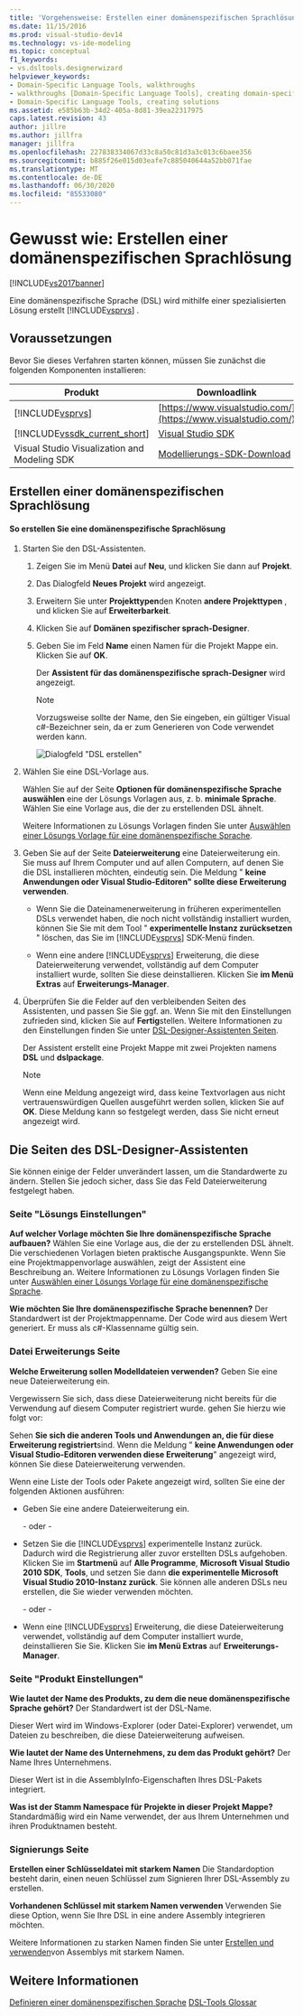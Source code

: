 ```yaml
---
title: 'Vorgehensweise: Erstellen einer domänenspezifischen Sprachlösung | Microsoft-Dokumentation'
ms.date: 11/15/2016
ms.prod: visual-studio-dev14
ms.technology: vs-ide-modeling
ms.topic: conceptual
f1_keywords:
- vs.dsltools.designerwizard
helpviewer_keywords:
- Domain-Specific Language Tools, walkthroughs
- walkthroughs [Domain-Specific Language Tools], creating domain-specific language
- Domain-Specific Language Tools, creating solutions
ms.assetid: e585b63b-34d2-405a-8d81-39ea22317975
caps.latest.revision: 43
author: jillre
ms.author: jillfra
manager: jillfra
ms.openlocfilehash: 227838334067d33c8a50c81d3a3c013c6baee356
ms.sourcegitcommit: b885f26e015d03eafe7c885040644a52bb071fae
ms.translationtype: MT
ms.contentlocale: de-DE
ms.lasthandoff: 06/30/2020
ms.locfileid: "85533080"
---
```

# <a name="how-to-create-a-domain-specific-language-solution"></a>Gewusst wie: Erstellen einer domänenspezifischen Sprachlösung
[!INCLUDE[vs2017banner](../includes/vs2017banner.md)]

Eine domänenspezifische Sprache (DSL) wird mithilfe einer spezialisierten Lösung erstellt [!INCLUDE[vsprvs](../includes/vsprvs-md.md)] .

## <a name="prerequisites"></a>Voraussetzungen
 Bevor Sie dieses Verfahren starten können, müssen Sie zunächst die folgenden Komponenten installieren:

|Produkt|Downloadlink|
|-|-|
|[!INCLUDE[vsprvs](../includes/vsprvs-md.md)]|[https://www.visualstudio.com/](https://www.visualstudio.com/)|
|[!INCLUDE[vssdk_current_short](../includes/vssdk-current-short-md.md)]|[Visual Studio SDK](../extensibility/visual-studio-sdk.md)|
|Visual Studio Visualization and Modeling SDK|[Modellierungs-SDK-Download](https://www.microsoft.com/download/details.aspx?id=48148)|

## <a name="creating-a-domain-specific-language-solution"></a>Erstellen einer domänenspezifischen Sprachlösung

#### <a name="to-create-a-domain-specific-language-solution"></a>So erstellen Sie eine domänenspezifische Sprachlösung

1. Starten Sie den DSL-Assistenten.

   1. Zeigen Sie im Menü **Datei** auf **Neu**, und klicken Sie dann auf **Projekt**.

   2. Das Dialogfeld **Neues Projekt** wird angezeigt.

   3. Erweitern Sie unter **Projekttypen**den Knoten **andere Projekttypen** , und klicken Sie auf **Erweiterbarkeit**.

   4. Klicken Sie auf **Domänen spezifischer sprach-Designer**.

   5. Geben Sie im Feld **Name** einen Namen für die Projekt Mappe ein. Klicken Sie auf **OK**.

       Der **Assistent für das domänenspezifische sprach-Designer** wird angezeigt.

      > [!NOTE]
      > Vorzugsweise sollte der Name, den Sie eingeben, ein gültiger Visual c#-Bezeichner sein, da er zum Generieren von Code verwendet werden kann.

      ![Dialogfeld "DSL erstellen"](../modeling/media/create-dsldialog.png "Create_DSLDialog")

2. Wählen Sie eine DSL-Vorlage aus.

    Wählen Sie auf der Seite **Optionen für domänenspezifische Sprache auswählen** eine der Lösungs Vorlagen aus, z. b. **minimale Sprache**. Wählen Sie eine Vorlage aus, die der zu erstellenden DSL ähnelt.

    Weitere Informationen zu Lösungs Vorlagen finden Sie unter [Auswählen einer Lösungs Vorlage für eine domänenspezifische Sprache](../modeling/choosing-a-domain-specific-language-solution-template.md).

3. Geben Sie auf der Seite **Dateierweiterung** eine Dateierweiterung ein. Sie muss auf Ihrem Computer und auf allen Computern, auf denen Sie die DSL installieren möchten, eindeutig sein. Die Meldung " **keine Anwendungen oder Visual Studio-Editoren" sollte diese Erweiterung verwenden**.

   - Wenn Sie die Dateinamenerweiterung in früheren experimentellen DSLs verwendet haben, die noch nicht vollständig installiert wurden, können Sie Sie mit dem Tool " **experimentelle Instanz zurücksetzen** " löschen, das Sie im [!INCLUDE[vsprvs](../includes/vsprvs-md.md)] SDK-Menü finden.

   - Wenn eine andere [!INCLUDE[vsprvs](../includes/vsprvs-md.md)] Erweiterung, die diese Dateierweiterung verwendet, vollständig auf dem Computer installiert wurde, sollten Sie diese deinstallieren. Klicken Sie **im Menü Extras** auf **Erweiterungs-Manager**.

4. Überprüfen Sie die Felder auf den verbleibenden Seiten des Assistenten, und passen Sie Sie ggf. an. Wenn Sie mit den Einstellungen zufrieden sind, klicken Sie auf **Fertig**stellen. Weitere Informationen zu den Einstellungen finden Sie unter [DSL-Designer-Assistenten Seiten](#settings).

    Der Assistent erstellt eine Projekt Mappe mit zwei Projekten namens **DSL** und **dslpackage**.

   > [!NOTE]
   > Wenn eine Meldung angezeigt wird, dass keine Textvorlagen aus nicht vertrauenswürdigen Quellen ausgeführt werden sollen, klicken Sie auf **OK**. Diese Meldung kann so festgelegt werden, dass Sie nicht erneut angezeigt wird.

## <a name="the-dsl-designer-wizard-pages"></a><a name="settings"></a>Die Seiten des DSL-Designer-Assistenten
 Sie können einige der Felder unverändert lassen, um die Standardwerte zu ändern. Stellen Sie jedoch sicher, dass Sie das Feld Dateierweiterung festgelegt haben.

### <a name="solution-settings-page"></a>Seite "Lösungs Einstellungen"
 **Auf welcher Vorlage möchten Sie Ihre domänenspezifische Sprache aufbauen?**
Wählen Sie eine Vorlage aus, die der zu erstellenden DSL ähnelt. Die verschiedenen Vorlagen bieten praktische Ausgangspunkte. Wenn Sie eine Projektmappenvorlage auswählen, zeigt der Assistent eine Beschreibung an. Weitere Informationen zu Lösungs Vorlagen finden Sie unter [Auswählen einer Lösungs Vorlage für eine domänenspezifische Sprache](../modeling/choosing-a-domain-specific-language-solution-template.md).

 **Wie möchten Sie Ihre domänenspezifische Sprache benennen?**
Der Standardwert ist der Projektmappenname. Der Code wird aus diesem Wert generiert. Er muss als c#-Klassenname gültig sein.

### <a name="file-extension-page"></a>Datei Erweiterungs Seite
 **Welche Erweiterung sollen Modelldateien verwenden?**
Geben Sie eine neue Dateierweiterung ein.

 Vergewissern Sie sich, dass diese Dateierweiterung nicht bereits für die Verwendung auf diesem Computer registriert wurde. gehen Sie hierzu wie folgt vor:

 Sehen **Sie sich die anderen Tools und Anwendungen an, die für diese Erweiterung registriert**sind. Wenn die Meldung " **keine Anwendungen oder Visual Studio-Editoren verwenden diese Erweiterung**" angezeigt wird, können Sie diese Dateierweiterung verwenden.

 Wenn eine Liste der Tools oder Pakete angezeigt wird, sollten Sie eine der folgenden Aktionen ausführen:

- Geben Sie eine andere Dateierweiterung ein.

     \- oder -

- Setzen Sie die [!INCLUDE[vsprvs](../includes/vsprvs-md.md)] experimentelle Instanz zurück. Dadurch wird die Registrierung aller zuvor erstellten DSLs aufgehoben. Klicken Sie im **Startmenü** auf **Alle Programme**, **Microsoft Visual Studio 2010 SDK**, **Tools**, und setzen Sie dann **die experimentelle Microsoft Visual Studio 2010-Instanz zurück**. Sie können alle anderen DSLs neu erstellen, die Sie wieder verwenden möchten.

     \- oder -

- Wenn eine [!INCLUDE[vsprvs](../includes/vsprvs-md.md)] Erweiterung, die diese Dateierweiterung verwendet, vollständig auf dem Computer installiert wurde, deinstallieren Sie Sie. Klicken Sie **im Menü Extras** auf **Erweiterungs-Manager**.

### <a name="product-settings-page"></a>Seite "Produkt Einstellungen"
 **Wie lautet der Name des Produkts, zu dem die neue domänenspezifische Sprache gehört?**
Der Standardwert ist der DSL-Name.

 Dieser Wert wird im Windows-Explorer (oder Datei-Explorer) verwendet, um Dateien zu beschreiben, die diese Dateierweiterung aufweisen.

 **Wie lautet der Name des Unternehmens, zu dem das Produkt gehört?**
Der Name Ihres Unternehmens.

 Dieser Wert ist in die AssemblyInfo-Eigenschaften Ihres DSL-Pakets integriert.

 **Was ist der Stamm Namespace für Projekte in dieser Projekt Mappe?**
Standardmäßig wird ein Name verwendet, der aus Ihrem Unternehmen und ihren Produktnamen besteht.

### <a name="signing-page"></a>Signierungs Seite
 **Erstellen einer Schlüsseldatei mit starkem Namen** Die Standardoption besteht darin, einen neuen Schlüssel zum Signieren Ihrer DSL-Assembly zu erstellen.

 **Vorhandenen Schlüssel mit starkem Namen verwenden** Verwenden Sie diese Option, wenn Sie Ihre DSL in eine andere Assembly integrieren möchten.

 Weitere Informationen zu starken Namen finden Sie unter [Erstellen und verwenden](/dotnet/standard/assembly/create-use-strong-named)von Assemblys mit starkem Namen.

## <a name="see-also"></a>Weitere Informationen
 [Definieren einer domänenspezifischen Sprache](../modeling/how-to-define-a-domain-specific-language.md) [DSL-Tools Glossar](/previous-versions/bb126564(v=vs.100))

